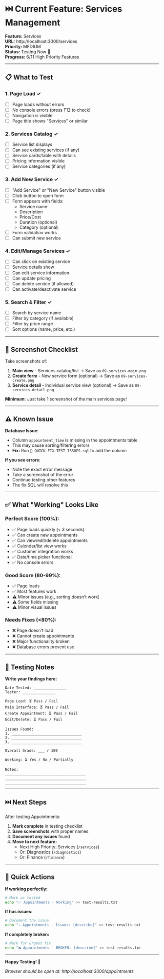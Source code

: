 # ⏭️ Current Feature: Services Management

**Feature:** Services  
**URL:** http://localhost:3000/services  
**Priority:** MEDIUM  
**Status:** Testing Now 🧪  
**Progress:** 6/11 High Priority Features

---

## 📋 What to Test

### 1. Page Load ✓
- [ ] Page loads without errors
- [ ] No console errors (press F12 to check)
- [ ] Navigation is visible
- [ ] Page title shows "Services" or similar

### 2. Services Catalog ✓
- [ ] Service list displays
- [ ] Can see existing services (if any)
- [ ] Service cards/table with details
- [ ] Pricing information visible
- [ ] Service categories (if any)

### 3. Add New Service ✓
- [ ] "Add Service" or "New Service" button visible
- [ ] Click button to open form
- [ ] Form appears with fields:
  - Service name
  - Description
  - Price/Cost
  - Duration (optional)
  - Category (optional)
- [ ] Form validation works
- [ ] Can submit new service

### 4. Edit/Manage Services ✓
- [ ] Can click on existing service
- [ ] Service details show
- [ ] Can edit service information
- [ ] Can update pricing
- [ ] Can delete service (if allowed)
- [ ] Can activate/deactivate service

### 5. Search & Filter ✓
- [ ] Search by service name
- [ ] Filter by category (if available)
- [ ] Filter by price range
- [ ] Sort options (name, price, etc.)

---

## 📸 Screenshot Checklist

Take screenshots of:
1. **Main view** - Services catalog/list → Save as `09-services-main.png`
2. **Create form** - New service form (optional) → Save as `09-services-create.png`
3. **Service detail** - Individual service view (optional) → Save as `09-services-detail.png`

**Minimum:** Just take 1 screenshot of the main services page!

---

## ⚠️ Known Issue

**Database Issue:**
- Column `appointment_time` is missing in the appointments table
- This may cause sorting/filtering errors
- **Fix:** Run `🔧 QUICK-FIX-TEST-ISSUES.sql` to add the column

**If you see errors:**
- Note the exact error message
- Take a screenshot of the error
- Continue testing other features
- The fix SQL will resolve this

---

## ✅ What "Working" Looks Like

### Perfect Score (100%):
- ✅ Page loads quickly (< 3 seconds)
- ✅ Can create new appointments
- ✅ Can view/edit/delete appointments
- ✅ Calendar/list view works
- ✅ Customer integration works
- ✅ Date/time picker functional
- ✅ No console errors

### Good Score (80-99%):
- ✅ Page loads
- ✅ Most features work
- ⚠️ Minor issues (e.g., sorting doesn't work)
- ⚠️ Some fields missing
- ⚠️ Minor visual issues

### Needs Fixes (<80%):
- ❌ Page doesn't load
- ❌ Cannot create appointments
- ❌ Major functionality broken
- ❌ Database errors prevent use

---

## 📝 Testing Notes

**Write your findings here:**

```
Date Tested: _______________
Tester: _______________

Page Load: ⏳ Pass / Fail
Main Interface: ⏳ Pass / Fail
Create Appointment: ⏳ Pass / Fail
Edit/Delete: ⏳ Pass / Fail

Issues Found:
1. ________________________________
2. ________________________________
3. ________________________________

Overall Grade: ___ / 100

Working: ⏳ Yes / No / Partially

Notes:
_____________________________________
_____________________________________
_____________________________________
```

---

## ⏭️ Next Steps

After testing Appointments:

1. **Mark complete** in testing checklist
2. **Save screenshots** with proper names
3. **Document any issues** found
4. **Move to next feature:**
   - Next High Priority: Services (`/services`)
   - Or: Diagnostics (`/diagnostics`)
   - Or: Finance (`/finance`)

---

## 🔄 Quick Actions

**If working perfectly:**
```bash
# Mark as tested
echo "✅ Appointments - Working" >> test-results.txt
```

**If has issues:**
```bash
# Document the issue
echo "⚠️ Appointments - Issues: [describe]" >> test-results.txt
```

**If completely broken:**
```bash
# Mark for urgent fix
echo "❌ Appointments - BROKEN: [describe]" >> test-results.txt
```

---

**Happy Testing!** 🧪

*Browser should be open at: http://localhost:3000/appointments*

